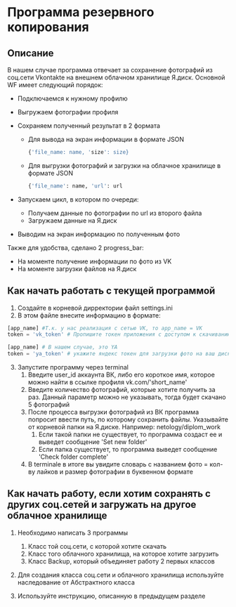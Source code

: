 # Программа резервного копирования

## Описание
В нашем случае программа отвечает за сохранение фотографий из соц.сети Vkontakte на внешнем облачном хранилище Я.диск.
Основной WF имеет следующий порядок:
* Подключаемся к нужному профилю
* Выгружаем фотографии профиля
* Сохраняем полученный результат в 2 формата
    * Для вывода на экран информации в формате JSON
      ```python
      {'file_name: name, 'size': size}
      ```
    * Для выгрузки фотографий и загрузки на облачное хранилище в формате JSON 
      ```python
      {'file_name': name, 'url': url
      ```
    
* Запускаем цикл, в котором по очереди:
    * Получаем данные по фотографии по url из второго файла
    * Загружаем данные на Я.диск
    
* Выводим на экран информацию по полученным фото

Также для удобства, сделано 2 progress_bar:
* На моменте получение информации по фото из VK
* На моменте загрузки файлов на Я.диск

## Как начать работать с текущей программой
1. Создайте в корневой дирректории файл settings.ini
1. В этом файле внесите информацию в формате:
```python
[app_name] #Т.к. у нас реализация с сетью VK, то app_name = VK
token = 'vk_token' # Пропишите токен приложения с доступом к скачиванию фото

[app_name] # В нашем случае, это YA
token = 'ya_token' # укажите яндекс токен для загрузки фото на ваш диск
```
3. Запустите программу через terminal
    1. Введите user_id аккаунта ВК, либо его короткое имя, которое можно найти в ссылке профиля vk.com/'short_name'
    1. Введите количество фотографий, которые хотите получить за раз. Данный параметр можно не указывать, тогда будет скачано 5 фотографий
    1. После процесса выгрузки фотографий из ВК программа попросит ввести путь, по которому сохранить файлы. Указывайте от корневой папки на Я.диске. Например:
    netology/diplom_work
        1. Если такой папки не существует, то программа создаст ее и выведет сообщение 'Set new folder'
        1. Если папка существует, то программа выведет сообщение 'Check folder complete'
    1. В terminale в итоге вы увидите словарь с названием фото = кол-ву лайков и размер фотографии в буквенном формате
    

## Как начать работу, если хотим сохранять с других соц.сетей и загружать на другое облачное хранилище
1. Необходимо написать 3 программы
    1. Класс той соц.сети, с которой хотите скачать
    1. Класс того облачного хранилища, на которое хотите загрузить
    1. Класс Backup, который объединяет работу 2 первых классов
    
2. Для создания класса соц.сети и облачного хранилища используйте наследование от Абстрактного класса
1. Используйте инструкцию, описанную в предыдущем разделе

